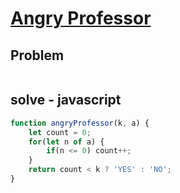 # [Angry Professor](https://www.hackerrank.com/challenges/angry-professor/problem)
## Problem
```

```

## solve - javascript
```javascript
function angryProfessor(k, a) {
    let count = 0;
    for(let n of a) {
        if(n <= 0) count++;
    }
    return count < k ? 'YES' : 'NO';
}
```
